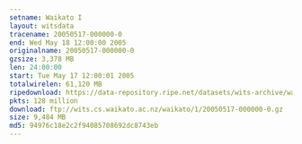 ```yaml
---
setname: Waikato I
layout: witsdata
tracename: 20050517-000000-0
end: Wed May 18 12:00:00 2005
originalname: 20050517-000000-0
gzsize: 3,378 MB
len: 24:00:00
start: Tue May 17 12:00:01 2005
totalwirelen: 61,120 MB
ripedownload: https://data-repository.ripe.net/datasets/wits-archive/waikato/1/20050517-000000-0.gz
pkts: 128 million
download: ftp://wits.cs.waikato.ac.nz/waikato/1/20050517-000000-0.gz
size: 9,484 MB
md5: 94976c18e2c2f94085708692dc8743eb
---
```

